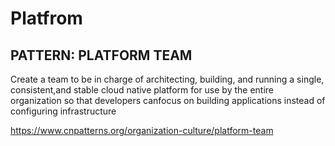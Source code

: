# Platfrom

## PATTERN: PLATFORM TEAM

Create a team to be in charge of architecting, building, and running a single, consistent,and stable cloud native platform for use by the entire organization so that developers canfocus on building applications instead of configuring infrastructure

https://www.cnpatterns.org/organization-culture/platform-team